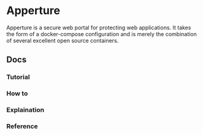 # Apperture #

Apperture is a secure web portal for protecting web applications. It takes the form of a docker-compose configuration and is merely the combination of several excellent open source containers.

## Docs

### Tutorial

### How to

### Explaination

### Reference
